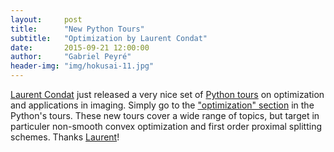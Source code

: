 ```yaml
---
layout:     post
title:      "New Python Tours"
subtitle:   "Optimization by Laurent Condat"
date:       2015-09-21 12:00:00
author:     "Gabriel Peyré"
header-img: "img/hokusai-11.jpg"
---
```


[Laurent Condat](https://www.gipsa-lab.grenoble-inp.fr/~laurent.condat/) just released a very nice set of [Python tours](http://www.numerical-tours.com/python/) on optimization and applications in imaging.  Simply go to the ["optimization" section](http://www.numerical-tours.com/python/) in the Python's tours. These new tours cover a wide range of topics, but target in particuler non-smooth convex optimization and first order proximal splitting schemes. Thanks [Laurent](https://www.gipsa-lab.grenoble-inp.fr/~laurent.condat/)!
